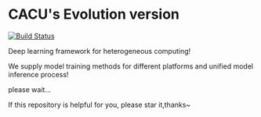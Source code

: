 # CACU's Evolution version

[![Build Status](https://travis-ci.org/luhaofang/CACUE.svg?branch=master)](https://travis-ci.org/luhaofang/CACUE)

Deep learning framework for heterogeneous computing!

We supply model training methods for different platforms and unified model inference process!

please wait...

If this repository is helpful for you, please star it,thanks~
